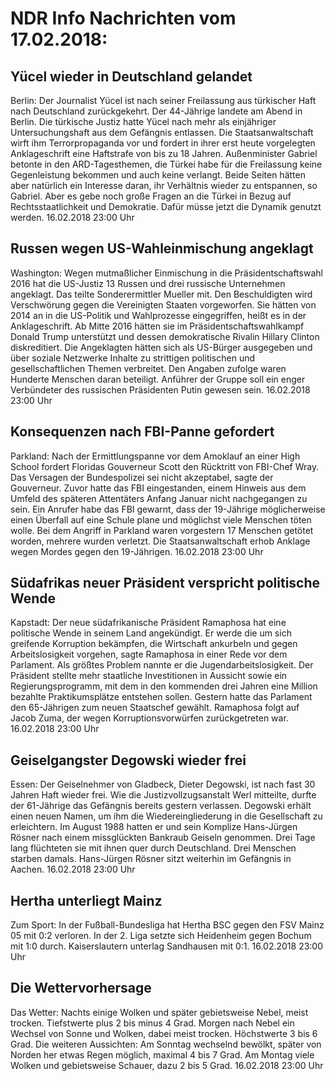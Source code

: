 # NDR Info Nachrichten vom 17.02.2018:


## Yücel wieder in Deutschland gelandet
Berlin: Der Journalist Yücel ist nach seiner Freilassung aus türkischer Haft nach Deutschland zurückgekehrt. Der 44-Jährige landete am Abend in Berlin. Die türkische Justiz hatte Yücel nach mehr als einjähriger Untersuchungshaft aus dem Gefängnis entlassen. Die Staatsanwaltschaft wirft ihm Terrorpropaganda vor und fordert in ihrer erst heute vorgelegten Anklageschrift eine Haftstrafe von bis zu 18 Jahren. Außenminister Gabriel betonte in den ARD-Tagesthemen, die Türkei habe für die Freilassung keine Gegenleistung bekommen und auch keine verlangt. Beide Seiten hätten aber natürlich ein Interesse daran, ihr Verhältnis wieder zu entspannen, so Gabriel. Aber es gebe noch große Fragen an die Türkei in Bezug auf Rechtsstaatlichkeit und Demokratie. Dafür müsse jetzt die Dynamik genutzt werden. 16.02.2018 23:00 Uhr 

## Russen wegen US-Wahleinmischung angeklagt
Washington: Wegen mutmaßlicher Einmischung in die Präsidentschaftswahl 2016 hat die US-Justiz 13 Russen und drei russische Unternehmen angeklagt. Das teilte Sonderermittler Mueller mit. Den Beschuldigten wird Verschwörung gegen die Vereinigten Staaten vorgeworfen. Sie hätten von 2014 an in die US-Politik und Wahlprozesse eingegriffen, heißt es in der Anklageschrift. Ab Mitte 2016 hätten sie im Präsidentschaftswahlkampf Donald Trump unterstützt und dessen demokratische Rivalin Hillary Clinton diskreditiert. Die Angeklagten hätten sich als US-Bürger ausgegeben und über soziale Netzwerke Inhalte zu strittigen politischen und gesellschaftlichen Themen verbreitet. Den Angaben zufolge waren Hunderte Menschen daran beteiligt. Anführer der Gruppe soll ein enger Verbündeter des russischen Präsidenten Putin gewesen sein. 16.02.2018 23:00 Uhr 

## Konsequenzen nach FBI-Panne gefordert
Parkland: Nach der Ermittlungspanne vor dem Amoklauf an einer High School fordert Floridas Gouverneur Scott  den Rücktritt von FBI-Chef Wray. Das Versagen der Bundespolizei sei nicht akzeptabel, sagte der Gouverneur. Zuvor hatte das FBI eingestanden, einem Hinweis aus dem Umfeld des späteren Attentäters Anfang Januar nicht nachgegangen zu sein. Ein Anrufer habe das FBI gewarnt, dass der 19-Jährige möglicherweise einen Überfall auf eine Schule plane und möglichst viele Menschen töten wolle. Bei dem Angriff in Parkland waren vorgestern 17 Menschen getötet worden, mehrere wurden verletzt. Die Staatsanwaltschaft erhob Anklage wegen Mordes gegen den 19-Jährigen. 16.02.2018 23:00 Uhr 

## Südafrikas neuer Präsident verspricht politische Wende
Kapstadt: Der neue südafrikanische Präsident Ramaphosa hat eine politische Wende in seinem Land angekündigt. Er werde die um sich greifende Korruption bekämpfen, die Wirtschaft ankurbeln und gegen Arbeitslosigkeit vorgehen, sagte Ramaphosa in einer Rede vor dem Parlament. Als größtes Problem nannte er die Jugendarbeitslosigkeit. Der Präsident stellte mehr staatliche Investitionen in Aussicht sowie ein Regierungsprogramm, mit dem in den kommenden drei Jahren eine Million bezahlte Praktikumsplätze entstehen sollen. Gestern hatte das Parlament den 65-Jährigen zum neuen Staatschef gewählt. Ramaphosa folgt auf Jacob Zuma, der wegen Korruptionsvorwürfen zurückgetreten war. 16.02.2018 23:00 Uhr 

## Geiselgangster Degowski wieder frei
Essen: Der Geiselnehmer von Gladbeck, Dieter Degowski, ist nach fast 30 Jahren Haft wieder frei. Wie die Justizvollzugsanstalt Werl mitteilte, durfte der 61-Jährige das Gefängnis bereits gestern verlassen. Degowski erhält einen neuen Namen, um ihm die Wiedereingliederung in die Gesellschaft zu erleichtern. Im August 1988 hatten er und sein Komplize Hans-Jürgen Rösner nach einem missglückten Bankraub Geiseln genommen. Drei Tage lang flüchteten sie mit ihnen quer durch Deutschland. Drei Menschen starben damals. Hans-Jürgen Rösner sitzt weiterhin im Gefängnis in Aachen. 16.02.2018 23:00 Uhr 

## Hertha unterliegt Mainz
Zum Sport: In der Fußball-Bundesliga hat Hertha BSC gegen den FSV Mainz 05 mit 0:2 verloren. In der 2. Liga setzte sich Heidenheim gegen Bochum mit 1:0 durch. Kaiserslautern unterlag Sandhausen mit 0:1. 16.02.2018 23:00 Uhr 

## Die Wettervorhersage
Das Wetter:
Nachts einige Wolken und später gebietsweise Nebel, meist trocken. Tiefstwerte plus 2 bis minus 4 Grad. Morgen nach Nebel ein Wechsel von Sonne und Wolken, dabei meist trocken. Höchstwerte 3 bis 6 Grad. Die weiteren Aussichten: Am Sonntag wechselnd bewölkt, später von Norden her etwas Regen möglich, maximal 4 bis 7 Grad. Am Montag viele Wolken und gebietsweise Schauer, dazu 2 bis 5 Grad. 16.02.2018 23:00 Uhr 
